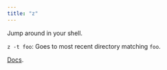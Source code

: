 ```yaml
---
title: "z"
---
```


Jump around in your shell.

`z -t foo`: Goes to most recent directory matching `foo`.

[Docs](https://github.com/jethrokuan/z/blob/master/man/man1/z.md).
